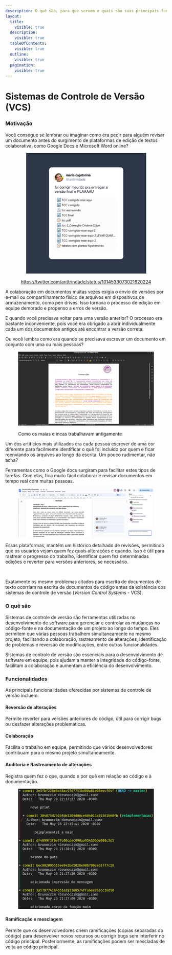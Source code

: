 ```yaml
---
description: O quê são, para que servem e quais são suas principais funcionalidades.
layout:
  title:
    visible: true
  description:
    visible: true
  tableOfContents:
    visible: true
  outline:
    visible: true
  pagination:
    visible: true
---
```


# Sistemas de Controle de Versão (VCS)

### Motivação

Você consegue se lembrar ou imaginar como era pedir para alguém revisar um documento antes do surgimento de plataformas de edição de textos colaborativa, como Google Docs e Microsoft Word online?

<div align="center" data-full-width="true">

<figure><img src="../../.gitbook/assets/tweet-1014533073021620224.png" alt="" width="375"><figcaption><p><a href="https://twitter.com/anttrindade/status/1014533073021620224?s=20">https://twitter.com/anttrindade/status/1014533073021620224</a></p></figcaption></figure>

</div>

A colaboração em documentos muitas vezes exigia o envio de versões por e-mail ou compartilhamento físico de arquivos em dispositivos de armazenamento, como pen drives. Isso tornava o processo de edição em equipe demorado e propenso a erros de versão.&#x20;

E quando você precisava voltar para uma versão anterior? O processo era bastante inconveniente, pois você era obrigado a abrir individualmente cada um dos documentos antigos até encontrar a versão correta.

Ou você lembra como era quando se precisava escrever um documento em conjunto com uma ou mais pessoas?

<figure><img src="../../.gitbook/assets/image.png" alt=""><figcaption><p>Como os maias e incas trabalhavam antigamente</p></figcaption></figure>

Um dos artifícios mais utilizados era cada pessoa escrever de uma cor diferente para facilmente identificar o quê foi incluído por quem e ficar reenviando os arquivos ao longo da escrita. Um pouco rudimentar, não acha?



Ferramentas como o Google docs surgiram para facilitar estes tipos de tarefas. Com elas, fica muito fácil colaborar e revisar documentos em tempo real com muitas pessoas.

<figure><img src="../../.gitbook/assets/Screenshot 2024-03-16 at 16.58.32.png" alt=""><figcaption></figcaption></figure>

Essas plataformas, mantêm um histórico detalhado de revisões, permitindo que os usuários vejam quem fez quais alterações e quando. Isso é útil para rastrear o progresso do trabalho, identificar quem fez determinadas edições e reverter para versões anteriores, se necessário.

<figure><img src="../../.gitbook/assets/Histórico de Versão GDocs.png" alt=""><figcaption></figcaption></figure>

Exatamente os mesmo problemas citados para escrita de documentos de texto ocorriam na escrita de documentos de código antes da existência dos sistemas de controle de versão (_Version Control Systems_ - VCS).

### O quê são

Sistemas de controle de versão são ferramentas utilizadas no desenvolvimento de software para gerenciar e controlar as mudanças no código-fonte e na documentação de um projeto ao longo do tempo. Eles permitem que várias pessoas trabalhem simultaneamente no mesmo projeto, facilitando a colaboração, rastreamento de alterações, identificação de problemas e reversão de modificações, entre outras funcionalidades.

Sistemas de controle de versão são essenciais para o desenvolvimento de software em equipe, pois ajudam a manter a integridade do código-fonte, facilitam a colaboração e aumentam a eficiência do desenvolvimento.

### Funcionalidades

As principais funcionalidades oferecidas por sistemas de controle de versão incluem:

#### **Reversão de alterações**&#x20;

Permite reverter para versões anteriores do código, útil para corrigir bugs ou desfazer alterações problemáticas.

#### **Colaboração**

Facilita o trabalho em equipe, permitindo que vários desenvolvedores contribuam para o mesmo projeto simultaneamente.

#### **Auditoria e** Rastreamento de alterações

Registra quem fez o que, quando e por quê em relação ao código e à documentação.

<figure><img src="../../.gitbook/assets/image (9).png" alt=""><figcaption></figcaption></figure>

#### **Ramificação e mesclagem**

Permite que os desenvolvedores criem ramificações (cópias separadas do código) para desenvolver novos recursos ou corrigir bugs sem interferir no código principal. Posteriormente, as ramificações podem ser mescladas de volta ao código principal.

